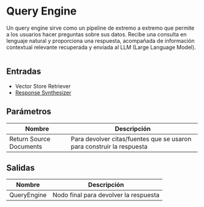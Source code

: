 # Query Engine

Un query engine sirve como un pipeline de extremo a extremo que permite a los usuarios hacer preguntas sobre sus datos. Recibe una consulta en lenguaje natural y proporciona una respuesta, acompañada de información contextual relevante recuperada y enviada al LLM (Large Language Model).

<figure><img src="../../../.gitbook/assets/image (3) (1) (1) (1) (1) (1) (1) (2) (1).png" alt=""><figcaption></figcaption></figure>

## Entradas

* Vector Store Retriever
* [Response Synthesizer](../response-synthesizer/)

## Parámetros

| Nombre                  | Descripción                                                          |
| ----------------------- | ------------------------------------------------------------------- |
| Return Source Documents | Para devolver citas/fuentes que se usaron para construir la respuesta|

## Salidas

| Nombre      | Descripción                            |
| ----------- | -------------------------------------- |
| QueryEngine | Nodo final para devolver la respuesta  |
